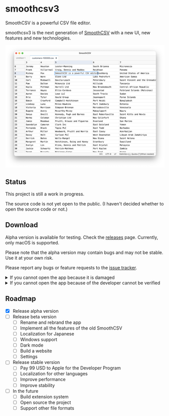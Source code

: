 # smoothcsv3

SmoothCSV is a powerful CSV file editor.

smoothcsv3 is the next generation of [SmoothCSV](https://github.com/kohii/smoothcsv) with a new UI, new features and new technologies.

![SmoothCSV3](./screenshots/top.png)

## Status

This project is still a work in progress.

The source code is not yet open to the public.
(I haven't decided whether to open the source code or not.)

## Download

Alpha version is available for testing.
Check the [releases](https://github.com/kohii/smoothcsv3/releases) page.
Currently, only macOS is supported.

Please note that the alpha version may contain bugs and may not be stable. Use it at your own risk.

Please report any bugs or feature requests to the [issue tracker](https://github.com/kohii/smoothcsv3/issues).

<details>
<summary>If you cannot open the app because it is damaged</summary>

<p align="center">
  <img src="./screenshots/damaged.png" width="320px" />
</p>

1. Open the Terminal app.
2. Run the following command.

```bash
xattr -r -d com.apple.quarantine "/Applications/SmoothCSV 3.app"
```
</details>

<details>
<summary>If you cannot open the app because of the developer cannot be verified</summary>

1. Open `System Settings` app and go to `Security & Privacy`.
2. Click `Open Anyway` button.

If you cannot find the `Open Anyway` button, follow the steps below.

1. Open the Terminal app.
2. Run the following command.

```bash
xattr -r -d com.apple.quarantine "/Applications/SmoothCSV 3.app"
```

</details>


## Roadmap

- [x] Release alpha version
- [ ] Release beta version
  - [ ] Rename and rebrand the app
  - [ ] Implement all the features of the old SmoothCSV
  - [ ] Localization for Japanese
  - [ ] Windows support
  - [ ] Dark mode
  - [ ] Build a website
  - [ ] Settings
- [ ] Release stable version
  - [ ] Pay 99 USD to Apple for the Developer Program
  - [ ] Localization for other languages
  - [ ] Improve performance
  - [ ] Improve stability
- [ ] In the future
  - [ ] Build extension system
  - [ ] Open source the project
  - [ ] Support other file formats
